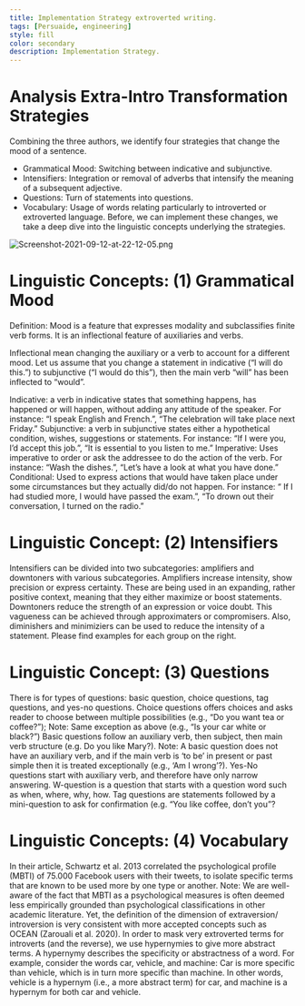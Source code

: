 ```yaml
---
title: Implementation Strategy extroverted writing.
tags: [Persuaide, engineering]
style: fill
color: secondary
description: Implementation Strategy.
---
```


# Analysis Extra-Intro Transformation Strategies

Combining the three authors, we identify four strategies that change the mood of a sentence.

- Grammatical Mood: Switching between indicative and subjunctive. 
- Intensifiers: Integration or removal of adverbs that intensify the meaning of a subsequent adjective. 
- Questions: Turn of statements into questions.
- Vocabulary: Usage of words relating particularly to introverted or extroverted language.
Before, we can implement these changes, we take a deep dive into the linguistic concepts underlying the strategies.

![Screenshot-2021-09-12-at-22-12-05.png](https://postimg.cc/1g7H542s)

# Linguistic Concepts: (1) Grammatical Mood

Definition: Mood is a feature that expresses modality and subclassifies finite verb forms. It is an inflectional feature of auxiliaries and verbs.

Inflectional mean changing the auxiliary or a verb to account for a different mood. Let us assume that you change a statement in indicative (“I will do this.”) to subjunctive (“I would do this”), then the main verb “will” has been inflected to “would”.

Indicative: a verb in indicative states that something happens, has happened or will happen, without adding any attitude of the speaker. For instance: “I speak English and French.”, “The celebration will take place next Friday.”
Subjunctive: a verb in subjunctive states either a hypothetical condition, wishes, suggestions or statements. For instance: “If I were you, I’d accept this job.”, “It is essential to you listen to me.”
Imperative: Uses imperative to order or ask the addressee to do the action of the verb. For instance: “Wash the dishes.”, “Let’s have a look at what you have done.”
Conditional: Used to express actions that would have taken place under some circumstances but they actually did/do not happen. For instance: “ If I had studied more, I would have passed the exam.”, “To drown out their conversation, I turned on the radio.”

# Linguistic Concept: (2) Intensifiers

Intensifiers can be divided into two subcategories: amplifiers and downtoners with various subcategories.
Amplifiers increase intensity, show precision or express certainty. These are being used in an expanding, rather positive context, meaning that they either maximize or boost statements. 
Downtoners reduce the strength of an expression or voice doubt. This vagueness can be achieved through approximaters or compromisers. Also, diminishers and minimiziers can be used to reduce the intensity of a statement. 
Please find examples for each group on the right.

# Linguistic Concept: (3) Questions

There is for types of questions: basic question, choice questions, tag questions, and yes-no questions. 
Choice questions offers choices and asks reader to choose between multiple possibilities (e.g., “Do you want tea or coffee?”); Note: Same exception as above (e.g., “Is your car white or black?”)
Basic questions follow an auxiliary verb, then subject, then main verb structure (e.g. Do you like Mary?). Note: A basic question does not have an auxiliary verb, and if the main verb is ‘to be’ in present or past simple then it is treated exceptionally (e.g., ‘Am I wrong’?).
Yes-No questions start with auxiliary verb, and therefore have only narrow answering.
W-question is a question that starts with a question word such as when, where, why, how.
Tag questions are statements followed by a mini-question to ask for confirmation (e.g. “You like coffee, don’t you”?

# Linguistic Concepts: (4) Vocabulary

In their article, Schwartz et al. 2013 correlated the psychological profile (MBTI) of 75.000 Facebook users with their tweets, to isolate specific terms that are known to be used more by one type or another.
Note: We are well-aware of the fact that MBTI as a psychological measures is often deemed less empirically grounded than psychological classifications in other academic literature. Yet, the definition of the dimension of extraversion/ introversion is very consistent with more accepted concepts such as OCEAN (Zarouali et al. 2020).
In order to mask very extroverted terms for introverts (and the reverse), we use hypernymies to give more abstract terms. A hypernymy describes the specificity or abstractness of a word. For example, consider the words car, vehicle, and machine: Car is more specific than vehicle, which is in turn more specific than machine. In other words, vehicle is a hypernym (i.e., a more abstract term) for car, and machine is a hypernym for both car and vehicle.

